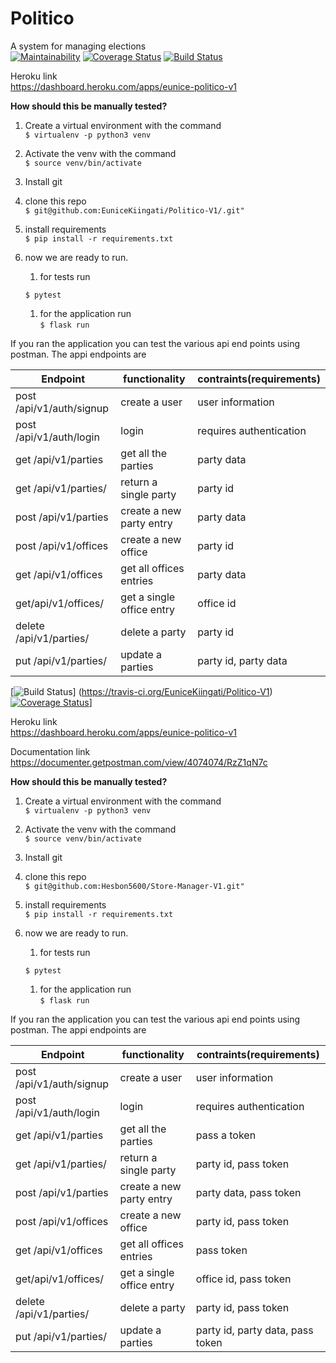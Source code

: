 
# Politico
A system for managing elections  
[![Maintainability](https://api.codeclimate.com/v1/badges/56272a0356f0cfdaa076/maintainability)](https://codeclimate.com/github/EuniceKiingati/Politico-V1/maintainability)
[![Coverage Status](https://coveralls.io/repos/github/EuniceKiingati/Politico-V1/badge.svg?branch=ch-test-office-v1-163807667)](https://coveralls.io/github/EuniceKiingati/Politico-V1?branch=ch-test-office-v1-163807667)
[![Build Status](https://travis-ci.org/EuniceKiingati/Politico-V1.svg?branch=develop)](https://travis-ci.org/EuniceKiingati/Politico-V1)

Heroku link  
https://dashboard.heroku.com/apps/eunice-politico-v1




**How should this be manually tested?**
1. Create  a virtual environment with the command  
`$ virtualenv -p python3 venv`  

1. Activate the venv with the command     
`$ source venv/bin/activate`

1. Install git  
1. clone this repo  
`$ git@github.com:EuniceKiingati/Politico-V1/.git"`   
  
1. install requirements      
`$ pip install -r requirements.txt`   
  
1. now we are ready to run. 
	1. for tests run  
         
	`$ pytest`   
	1. for the application run  
	`$ flask run`  

If you ran the application you can test the various api end points using postman. The appi endpoints are  

|Endpoint|functionality|contraints(requirements)|
|-------|-------------|----------|
|post /api/v1/auth/signup|create a user|user information|
|post /api/v1/auth/login | login |requires authentication |
|get /api/v1/parties| get all the parties|party data|
|get /api/v1/parties/</partyID>|return a single party| party id|
|post /api/v1/parties | create a new party entry| party data|
|post /api/v1/offices | create a new office| party id|
|get /api/v1/offices | get all offices entries|party data|
|get/api/v1/offices/<officeID>|get a single office entry| office id| 
|delete /api/v1/parties/<partyID> | delete a party| party id|
|put /api/v1/parties/<partyID> | update a parties|party id, party data|


[![Build Status](https://travis-ci.org/EuniceKiingati/Politico-V1)]
(https://travis-ci.org/EuniceKiingati/Politico-V1)
[![Coverage Status](https://coveralls.io/repos/248658/builds)](https://coveralls.io/github/EuniceKiingati/Politico-V1)]

Heroku link  
https://dashboard.heroku.com/apps/eunice-politico-v1

Documentation link  
https://documenter.getpostman.com/view/4074074/RzZ1qN7c  




**How should this be manually tested?**
1. Create  a virtual environment with the command  
`$ virtualenv -p python3 venv`  

1. Activate the venv with the command     
`$ source venv/bin/activate`

1. Install git  
1. clone this repo  
`$ git@github.com:Hesbon5600/Store-Manager-V1.git"`   
  
1. install requirements      
`$ pip install -r requirements.txt`   
  
1. now we are ready to run. 
	1. for tests run  
         
	`$ pytest`   
	1. for the application run  
	`$ flask run`  

If you ran the application you can test the various api end points using postman. The appi endpoints are  

|Endpoint|functionality|contraints(requirements)|
|-------|-------------|----------|
|post /api/v1/auth/signup|create a user|user information|
|post /api/v1/auth/login | login |requires authentication |
|get /api/v1/parties| get all the parties| pass a token |
|get /api/v1/parties/</partyID>|return a single party| party id, pass token|
|post /api/v1/parties | create a new party entry| party data, pass token|
|post /api/v1/offices | create a new office| party id, pass token|
|get /api/v1/offices | get all offices entries| pass token|
|get/api/v1/offices/<officeID>|get a single office entry| office id, pass token| 
|delete /api/v1/parties/<partyID> | delete a party| party id, pass token|
|put /api/v1/parties/<partyID> | update a parties|party id, party data, pass token|


